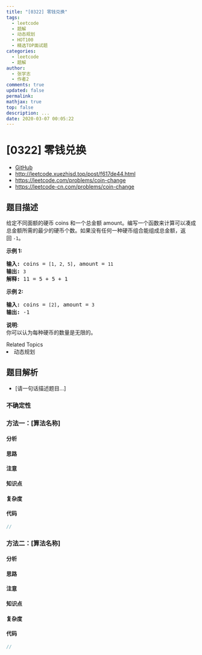 ```yaml
---
title: "[0322] 零钱兑换"
tags:
  - leetcode
  - 题解
  - 动态规划
  - HOT100
  - 精选TOP面试题
categories:
  - leetcode
  - 题解
author:
  - 张学志
  - 作者2
comments: true
updated: false
permalink:
mathjax: true
top: false
description: ...
date: 2020-03-07 00:05:22
---
```



# [0322] 零钱兑换
* [GitHub](https://github.com/algoboy101/LeetCodeCrowdsource/tree/master/_posts/QA/%5B0322%5D%20%E9%9B%B6%E9%92%B1%E5%85%91%E6%8D%A2.md)
* http://leetcode.xuezhisd.top/post/f617de44.html
* https://leetcode.com/problems/coin-change
* https://leetcode-cn.com/problems/coin-change


## 题目描述

<p>给定不同面额的硬币 coins 和一个总金额 amount。编写一个函数来计算可以凑成总金额所需的最少的硬币个数。如果没有任何一种硬币组合能组成总金额，返回&nbsp;<code>-1</code>。</p>

<p><strong>示例&nbsp;1:</strong></p>

<pre><strong>输入: </strong>coins = <code>[1, 2, 5]</code>, amount = <code>11</code>
<strong>输出: </strong><code>3</code> 
<strong>解释:</strong> 11 = 5 + 5 + 1</pre>

<p><strong>示例 2:</strong></p>

<pre><strong>输入: </strong>coins = <code>[2]</code>, amount = <code>3</code>
<strong>输出: </strong>-1</pre>

<p><strong>说明</strong>:<br>
你可以认为每种硬币的数量是无限的。</p>
<div><div>Related Topics</div><div><li>动态规划</li></div></div>


## 题目解析
* [请一句话描述题目...]

### 不确定性


### 方法一：[算法名称]

#### 分析

#### 思路

#### 注意

#### 知识点

#### 复杂度

#### 代码

```cpp
//
```


### 方法二：[算法名称]

#### 分析

#### 思路

#### 注意

#### 知识点

#### 复杂度

#### 代码

```cpp
//
```


